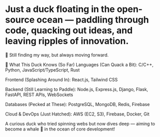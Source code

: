 
# Just a duck floating in the open-source ocean — paddling through code, quacking out ideas, and leaving ripples of innovation.
🌊 Still finding my way, but always moving forward.

🐣 What This Duck Knows (So Far)
Languages (Can Quack a Bit):
C/C++, Python, JavaScript/TypeScript, Rust

Frontend (Splashing Around In):
React.js, Tailwind CSS

Backend (Still Learning to Paddle):
Node.js, Express.js, Django, Flask, FastAPI, REST APIs, WebSockets

Databases (Pecked at These):
PostgreSQL, MongoDB, Redis, Firebase

Cloud & DevOps (Just Hatched):
AWS (EC2, S3), Firebase, Docker, Git


 A curious duck who tried spinning webs but now dives deep — aiming to become a whale 🐳 in the ocean of core development!
